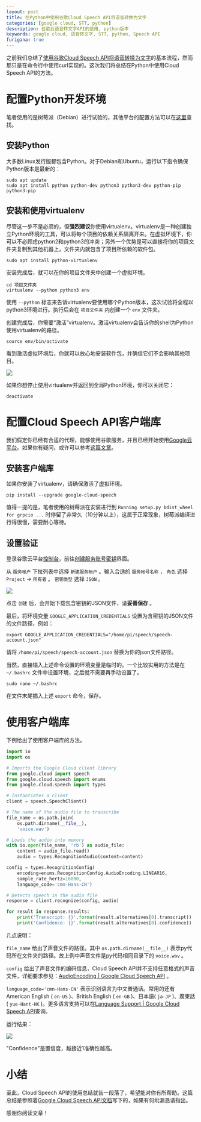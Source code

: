 ```yaml
---
layout: post
title: 在Python中使用谷歌Cloud Speech API将语音转换为文字
categories: [google cloud, STT, python]
description: 谷歌云语音转文字API的使用, python版本
keywords: google cloud, 语音转文字, STT, python, Speech API
furigana: true
---
```


之前我们总结了[使用谷歌Cloud Speech API将语音转换为文字](https://segmentfault.com/a/1190000013591768)的基本流程，然而那只是在命令行中使用curl实现的。这次我们将总结在Python中使用Cloud Speech API的方法。

# 配置Python开发环境

笔者使用的是树莓派（Debian）进行试验的，其他平台的配置方法可以在[这里](https://cloud.google.com/python/setup)查找。

## 安装Python

大多数Linux发行版都包含Python。对于Debian和Ubuntu，运行以下指令确保Python版本是最新的：

``` nohighlight
sudo apt update
sudo apt install python python-dev python3 python3-dev python-pip python3-pip
```

## 安装和使用virtualenv

尽管这一步不是必须的，但**强烈建议**你使用virtualenv。virtualenv是一种创建独立Python环境的工具，可以将每个项目的依赖关系隔离开来。在虚拟环境下，你可以不必顾虑python2和python3的冲突；另外一个优势是可以直接将你的项目文件夹复制到其他机器上，文件夹内就包含了项目所依赖的软件包。

``` shell
sudo apt install python-virtualenv
```

安装完成后，就可以在你的项目文件夹中创建一个虚拟环境。

```shell	
cd 项目文件夹
virtualenv --python python3 env

``` 
使用 `--python` 标志来告诉virtualenv要使用哪个Python版本，这次试验将全程以python3环境进行。执行后会在 `项目文件夹` 内创建一个 `env` 文件夹。

创建完成后，你需要“激活”virtualenv。激活virtualenv会告诉你的shell为Python使用virtualenv的路径。

```nohighlight
source env/bin/activate
```

看到激活虚拟环境后，你就可以放心地安装软件包，并确信它们不会影响其他项目。

![](http://ww1.sinaimg.cn/large/005MY9Xigy1fp57zv7hgqj30cw01gq31.jpg)

如果你想停止使用virtualenv并返回到全局Python环境，你可以关闭它：

``` shell
deactivate
```

# 配置Cloud Speech API客户端库

我们假定你已经有合适的代理，能够使用谷歌服务，并且已经开始使用[Google云平台](https://cloud.google.com/)。如果你有疑问，或许可以参考[这篇文章](https://segmentfault.com/a/1190000014367501)。

## 安装客户端库

如果你安装了virtualenv，请确保激活了虚拟环境。

``` shell
pip install --upgrade google-cloud-speech
```

值得一提的是，笔者使用的树莓派在安装进行到 `Running setup.py bdist_wheel for grpcio ...` 时停留了非常久（10分钟以上），这属于正常现象，树莓派编译进行得很慢，需要耐心等待。

##  设置验证

登录谷歌云平台[控制台](https://console.cloud.google.com/)，前往[创建服务账号密钥](https://console.cloud.google.com/apis/credentials/serviceaccountkey)界面。

从 `服务帐户` 下拉列表中选择 `新建服务帐户` 。输入合适的 `服务帐号名称` ， `角色` 选择 `Project` → `所有者` 。 `密钥类型` 选择 `JSON` 。

![](http://ww1.sinaimg.cn/large/005MY9Xigy1fp58mxkpqwj30g40a4t9y.jpg)

点击 `创建` 后，会开始下载包含密钥的JSON文件，请**妥善保存** 。

最后，将环境变量 `GOOGLE_APPLICATION_CREDENTIALS` 设置为含密钥的JSON文件的文件路径，例如：

``` shell
export GOOGLE_APPLICATION_CREDENTIALS="/home/pi/speech/speech-account.json"
```

请将 `/home/pi/speech/speech-account.json` 替换为你的json文件路径。

当然，直接输入上述命令设置的环境变量是临时的。一个比较实用的方法是在 `~/.bashrc` 文件中设置环境，之后就不需要再手动设置了。

``` shell
sudo nano ~/.bashrc
```

在文件末尾插入上述 `export` 命令，保存。

# 使用客户端库

下例给出了使用客户端库的方法。

``` python
import io
import os

# Imports the Google Cloud client library
from google.cloud import speech
from google.cloud.speech import enums
from google.cloud.speech import types

# Instantiates a client
client = speech.SpeechClient()

# The name of the audio file to transcribe
file_name = os.path.join(
    os.path.dirname(__file__),
    'voice.wav')

# Loads the audio into memory
with io.open(file_name, 'rb') as audio_file:
    content = audio_file.read()
    audio = types.RecognitionAudio(content=content)

config = types.RecognitionConfig(
    encoding=enums.RecognitionConfig.AudioEncoding.LINEAR16,
    sample_rate_hertz=16000,
    language_code='cmn-Hans-CN')

# Detects speech in the audio file
response = client.recognize(config, audio)

for result in response.results:
    print('Transcript: {}'.format(result.alternatives[0].transcript))
    print('Confidence: {}'.format(result.alternatives[0].confidence))
```

几点说明：

`file_name` 给出了声音文件的路径。其中 `os.path.dirname(__file__)` 表示py代码所在文件夹的路径。故上例中声音文件是py代码相同目录下的 `voice.wav` 。

`config` 给出了声音文件的编码信息，Cloud Speech API并不支持任意格式的声音文件，详细要求参见：[AudioEncoding | Google Cloud Speech API](https://cloud.google.com/speech/reference/rest/v1/RecognitionConfig#AudioEncoding) 。

`language_code='cmn-Hans-CN'` 表示识别语言为中文普通话。常用的还有American English ( `en-US` )、British English ( `en-GB` )、日本語( `ja-JP` )、廣東話( `yue-Hant-HK` )。更多语言支持可以在[Language Support | Google Cloud Speech API](https://cloud.google.com/speech/docs/languages)查询。

运行结果：

![](http://ww1.sinaimg.cn/large/005MY9Xigy1fp59zy561bj30e802p749.jpg)

"Confidence"是置信度，越接近1准确性越高。

# 小结

至此，Cloud Speech API的使用总结就告一段落了，希望能对你有所帮助。这篇总结是参照着[Google Cloud Speech API文档](https://cloud.google.com/speech/docs/)写下的，如果有何纰漏恳请指出。

感谢你阅读文章！
